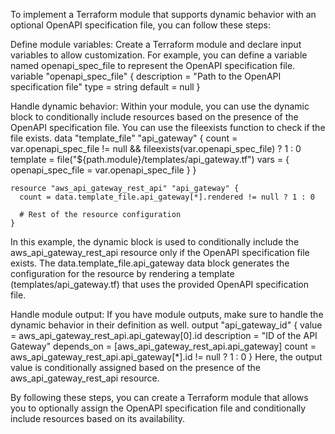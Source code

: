 
To implement a Terraform module that supports dynamic behavior with an optional OpenAPI specification file, you can follow these steps:

Define module variables: Create a Terraform module and declare input variables to allow customization. For example, you can define a variable named openapi_spec_file to represent the OpenAPI specification file.
    variable "openapi_spec_file" {
      description = "Path to the OpenAPI specification file"
      type        = string
      default     = null
    }

Handle dynamic behavior: Within your module, you can use the dynamic block to conditionally include resources based on the presence of the OpenAPI specification file. You can use the fileexists function to check if the file exists.
    data "template_file" "api_gateway" {
      count    = var.openapi_spec_file != null && fileexists(var.openapi_spec_file) ? 1 : 0
      template = file("${path.module}/templates/api_gateway.tf")
      vars = {
        openapi_spec_file = var.openapi_spec_file
      }
    }

    resource "aws_api_gateway_rest_api" "api_gateway" {
      count = data.template_file.api_gateway[*].rendered != null ? 1 : 0

      # Rest of the resource configuration
    }
In this example, the dynamic block is used to conditionally include the aws_api_gateway_rest_api resource only if the OpenAPI specification file exists. The data.template_file.api_gateway data block generates the configuration for the resource by rendering a template (templates/api_gateway.tf) that uses the provided OpenAPI specification file.

Handle module output: If you have module outputs, make sure to handle the dynamic behavior in their definition as well.
    output "api_gateway_id" {
      value       = aws_api_gateway_rest_api.api_gateway[0].id
      description = "ID of the API Gateway"
      depends_on  = [aws_api_gateway_rest_api.api_gateway]
      count       = aws_api_gateway_rest_api.api_gateway[*].id != null ? 1 : 0
    }
Here, the output value is conditionally assigned based on the presence of the aws_api_gateway_rest_api resource.

By following these steps, you can create a Terraform module that allows you to optionally assign the OpenAPI specification file and conditionally include resources based on its availability.
